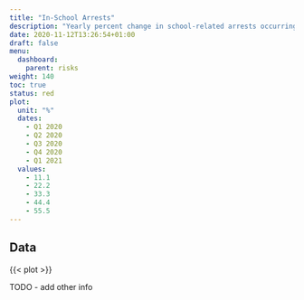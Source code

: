 ```yaml
---
title: "In-School Arrests"
description: "Yearly percent change in school-related arrests occurring during the school."
date: 2020-11-12T13:26:54+01:00
draft: false
menu:
  dashboard:
    parent: risks
weight: 140
toc: true
status: red
plot:
  unit: "%"
  dates:
    - Q1 2020
    - Q2 2020
    - Q3 2020
    - Q4 2020
    - Q1 2021
  values:
    - 11.1
    - 22.2
    - 33.3
    - 44.4
    - 55.5
---
```


## Data

{{< plot >}}

TODO - add other info
